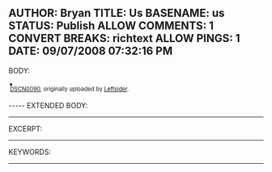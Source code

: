 AUTHOR: Bryan
TITLE: Us
BASENAME: us
STATUS: Publish
ALLOW COMMENTS: 1
CONVERT BREAKS: richtext
ALLOW PINGS: 1
DATE: 09/07/2008 07:32:16 PM
-----
BODY:
<style type="text/css">
.flickr-photo { border: solid 2px #000000; }
.flickr-yourcomment { }
.flickr-frame { text-align: left; padding: 3px; }
.flickr-caption { font-size: 0.8em; margin-top: 0px; }
</style>

<div class="flickr-frame">
	<a href="http://www.flickr.com/photos/leftsider/2804612646/" title="photo sharing"><img src="http://farm4.static.flickr.com/3256/2804612646_c911abf5a8.jpg" class="flickr-photo" alt="" /></a>
<br />
	<span class="flickr-caption"><a href="http://www.flickr.com/photos/leftsider/2804612646/">DSCN0090</a>, originally uploaded by <a href="http://www.flickr.com/people/leftsider/">Leftsider</a>.</span>
</div>
				
<p class="flickr-yourcomment">
	
</p>
-----
EXTENDED BODY:

-----
EXCERPT:

-----
KEYWORDS:

-----


